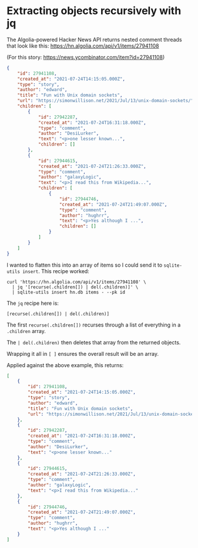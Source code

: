 # Extracting objects recursively with jq

The Algolia-powered Hacker News API returns nested comment threads that look like this: https://hn.algolia.com/api/v1/items/27941108

(For this story: https://news.ycombinator.com/item?id=27941108)

```json
{
    "id": 27941108,
    "created_at": "2021-07-24T14:15:05.000Z",
    "type": "story",
    "author": "edward",
    "title": "Fun with Unix domain sockets",
    "url": "https://simonwillison.net/2021/Jul/13/unix-domain-sockets/",
    "children": [
        {
            "id": 27942287,
            "created_at": "2021-07-24T16:31:18.000Z",
            "type": "comment",
            "author": "DesiLurker",
            "text": "<p>one lesser known...",
            "children": []
        },
        {
            "id": 27944615,
            "created_at": "2021-07-24T21:26:33.000Z",
            "type": "comment",
            "author": "galaxyLogic",
            "text": "<p>I read this from Wikipedia...",
            "children": [
                {
                    "id": 27944746,
                    "created_at": "2021-07-24T21:49:07.000Z",
                    "type": "comment",
                    "author": "hughrr",
                    "text": "<p>Yes although I ...",
                    "children": []
                }
            ]
        }
    ]
}
```
I wanted to flatten this into an array of items so I could send it to `sqlite-utils insert`. This recipe worked:

```
curl 'https://hn.algolia.com/api/v1/items/27941108' \
  | jq '[recurse(.children[]) | del(.children)]' \
  | sqlite-utils insert hn.db items - --pk id
```
The `jq` recipe here is:

```jq
[recurse(.children[]) | del(.children)]
```

The first `recurse(.children[])` recurses through a list of everything in a `.children` array.

The `| del(.children)` then deletes that array from the returned objects.

Wrapping it all in `[ ]` ensures the overall result will be an array.

Applied against the above example, this returns:

```json
[
    {
        "id": 27941108,
        "created_at": "2021-07-24T14:15:05.000Z",
        "type": "story",
        "author": "edward",
        "title": "Fun with Unix domain sockets",
        "url": "https://simonwillison.net/2021/Jul/13/unix-domain-sockets/"
    },
    {
        "id": 27942287,
        "created_at": "2021-07-24T16:31:18.000Z",
        "type": "comment",
        "author": "DesiLurker",
        "text": "<p>one lesser known..."
    },
    {
        "id": 27944615,
        "created_at": "2021-07-24T21:26:33.000Z",
        "type": "comment",
        "author": "galaxyLogic",
        "text": "<p>I read this from Wikipedia..."
    },
    {
        "id": 27944746,
        "created_at": "2021-07-24T21:49:07.000Z",
        "type": "comment",
        "author": "hughrr",
        "text": "<p>Yes although I ..."
    }
]
```
